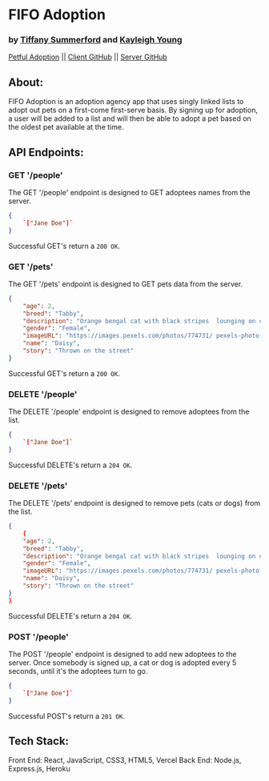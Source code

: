 # FIFO Adoption  
### by [Tiffany Summerford](https://github.com/breakfastatiffs) and [Kayleigh Young](https://github.com/kayleighkat98)  
[Petful Adoption](https://petful-client-peach.vercel.app/) ||
[Client GitHub](https://github.com/thinkful-ei-quail/DSA-Petful-Client-kay-tiff) ||
[Server GitHub](https://github.com/thinkful-ei-quail/DSA-Petful-Server-Tiff-Kayleigh)  
 
## About:  
FIFO Adoption is an adoption agency app that uses singly linked lists to adopt out pets on a first-come first-serve basis. By signing up for adoption, a user will be added to a list and will then be able to adopt a pet based on the oldest pet available at the time.  
## API Endpoints:  


### GET '/people'
The GET '/people' endpoint is designed to GET adoptees names from the server.
```json
{
    `["Jane Doe"]`
}
```
Successful GET's return a `200 OK`.  

### GET '/pets'
The GET '/pets' endpoint is designed to GET pets data from the server.
```json
{
    "age": 2,
    "breed": "Tabby",
    "description": "Orange bengal cat with black stripes  lounging on concrete.",
    "gender": "Female",
    "imageURL": "https://images.pexels.com/photos/774731/ pexels-photo-774731.jpeg?auto=compress&cs=tinysrgb&  dpr=1&w=500",
    "name": "Daisy",
    "story": "Thrown on the street"
}
```
Successful GET's return a `200 OK`.  

### DELETE '/people'
The DELETE '/people' endpoint is designed to remove adoptees from the list.
```json
{
    `["Jane Doe"]`
}
```
Successful DELETE's return a `204 OK`.  

### DELETE '/pets'
The DELETE '/pets' endpoint is designed to remove pets (cats or dogs) from the list.
```json
{
    {
    "age": 2,
    "breed": "Tabby",
    "description": "Orange bengal cat with black stripes  lounging on concrete.",
    "gender": "Female",
    "imageURL": "https://images.pexels.com/photos/774731/ pexels-photo-774731.jpeg?auto=compress&cs=tinysrgb&  dpr=1&w=500",
    "name": "Daisy",
    "story": "Thrown on the street"
}
}
```
Successful DELETE's return a `204 OK`. 

### POST '/people'
The POST '/people' endpoint is designed to add new adoptees to the server. Once somebody is signed up, a cat or dog is adopted every 5 seconds, until it's the adoptees turn to go.  
```json
{
    `["Jane Doe"]`
}
```
Successful POST's return a `201 OK`.  

## Tech Stack:  
Front End: React, JavaScript, CSS3, HTML5, Vercel
Back End: Node.js, Express.js, Heroku